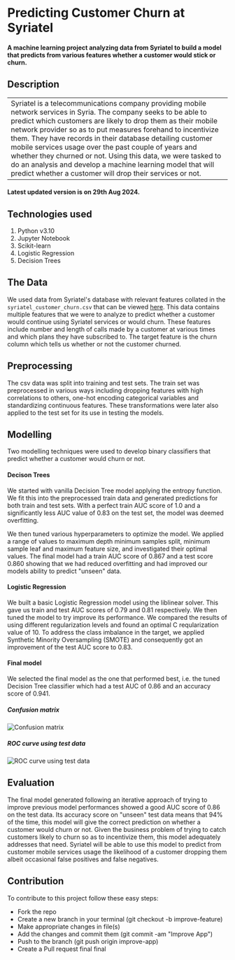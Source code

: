 # Predicting Customer Churn at Syriatel
#### A machine learning project analyzing data from Syriatel to build a model that predicts from various features whether a customer would stick or churn.



## Description

<table>
<tr>
<td>
Syriatel is a telecommunications company providing mobile network services in Syria. The company seeks to be able to predict which customers are likely to drop them as their mobile network provider so as to put measures forehand to incentivize them. They have records in their database detailing customer mobile services usage over the past couple of years and whether they churned or not. Using this data, we were tasked to do an analysis and develop a machine learning model that will predict whether a customer will drop their services or not.
</td>
</tr>
</table>

#### Latest updated version is on 29th Aug 2024.

## Technologies used

1. Python v3.10
2. Jupyter Notebook
3. Scikit-learn
4. Logistic Regression
5. Decision Trees

## The Data

We used data from Syriatel's database with relevant features collated in the ```syriatel_customer_churn.csv``` that can be viewed [here](./data/syriatel_customer_churn.csv). This data contains multiple features that we were to analyze to predict whether a customer would continue using Syriatel services or would churn. These features include number and length of calls made by a customer at various times and which plans they have subscribed to. The target feature is the churn column which tells us whether or not the customer churned.

## Preprocessing
The csv data was split into training and test sets. The train set was preprocessed in various ways including dropping features with high correlations to others, one-hot encoding categorical variables and standardizing continuous features. These transformations were later also applied to the test set for its use in testing the models.

## Modelling
Two modelling techniques were used to develop binary classifiers that predict whether a customer would churn or not.

#### Decison Trees
We started with vanilla Decision Tree model applying the entropy function. We fit this into the preprocessed train data and generated predictions for both train and test sets. With a perfect train AUC score of 1.0 and a significantly less AUC value of 0.83 on the test set, the model was deemed overfitting.

We then tuned various hyperparameters to optimize the model. We applied a range of values to maximum depth minimum samples split, minimum sample leaf and maximum feature size, and investigated their optimal values. The final model had a train AUC score of 0.867 and a test score 0.860 showing that we had reduced overfitting and had improved our models ability to predict "unseen" data.

#### Logistic Regression
We built a basic Logistic Regression model using the liblinear solver. This gave us train and test AUC scores of 0.79 and 0.81 respectively. We then tuned the model to try improve its performance. We compared the results of using different regularization levels and found an optimal C reqularization value of 10. To address the class imbalance in the target, we applied Synthetic Minority Oversampling (SMOTE) and consequently got an improvement of the test AUC score to 0.83.

#### Final model
We selected the final model as the one that performed best, i.e. the tuned Decision Tree classifier which had a test AUC of 0.86 and an accuracy score of 0.941.

##### Confusion matrix
<img src="images/final_model_conf_matrix.png"
     alt="Confusion matrix"
     style="width=100%;" />

##### ROC curve using test data
<img src="images/final_model_roc_curve.png"
     alt="ROC curve using test data"
     style="width=100%;" />

## Evaluation
The final model generated following an iterative approach of trying to improve previous model performances showed a good AUC score of 0.86 on the test data. Its accuracy score on "unseen" test data means that 94% of the time, this model will give the correct prediction on whether a customer would churn or not. Given the business problem of trying to catch customers likely to churn so as to incentivize them, this model adequately addresses that need. Syriatel will be able to use this model to predict from customer mobile services usage the likelihood of a customer dropping them albeit occasional false positives and false negatives.


## Contribution
To contribute to this project follow these easy steps:

- Fork the repo
- Create a new branch in your terminal (git checkout -b improve-feature)
- Make appropriate changes in file(s)
- Add the changes and commit them (git commit -am "Improve App")
- Push to the branch (git push origin improve-app)
- Create a Pull request
final
final